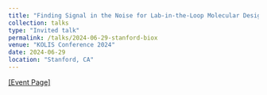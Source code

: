 ```yaml
---
title: "Finding Signal in the Noise for Lab-in-the-Loop Molecular Design"
collection: talks
type: "Invited talk"
permalink: /talks/2024-06-29-stanford-biox
venue: "KOLIS Conference 2024"
date: 2024-06-29
location: "Stanford, CA"
---
```


[[Event Page]](https://www.kolis.org/_files/ugd/512b01_53867d8f2f18445dad92db55d2acfc4f.pdf)



